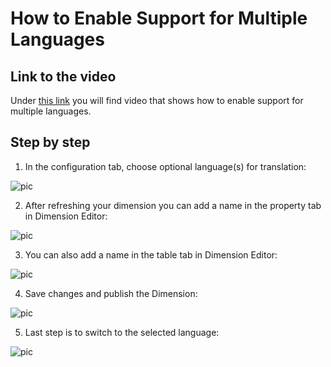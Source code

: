 
# How to Enable Support for Multiple Languages

## Link to the video

Under [this link](https://profitbasedocs.blob.core.windows.net/videos/Dim%20Translations%20Members.mp4) you will find video that shows how to enable support for multiple languages.
<br/>

## Step by step


1. In the configuration tab, choose optional language(s) for translation:

![pic](https://profitbasedocs.blob.core.windows.net/images/HTdimEd2%20(1).png)

2. After refreshing your dimension you can add a name in the property tab in Dimension Editor:

![pic](https://profitbasedocs.blob.core.windows.net/images/HTdimEd2%20(2).png)

3. You can also add a name in the table tab in Dimension Editor:

![pic](https://profitbasedocs.blob.core.windows.net/images/HTdimEd2%20(3).png)

4. Save changes and publish the Dimension:

![pic](https://profitbasedocs.blob.core.windows.net/images/HTdimEd2%20(4).png)

5. Last step is to switch to the selected language:

![pic](https://profitbasedocs.blob.core.windows.net/images/HTdimEd2%20(5).png)
